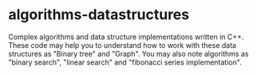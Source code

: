 # algorithms-datastructures
Complex algorithms and data structure implementations written in C++. These code may help you to understand how to work with these data structures as "Binary tree" and "Graph". You may also note algorithms as "binary search", "linear search" and "fibonacci series implementation".
